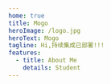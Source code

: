 ```yaml
---
home: true
title: Mogo
heroImage: /logo.jpg
heroText: Mogo
tagline: Hi,持续集成已部署!!!
features:
  - title: About Me
    details: Student
---
```

